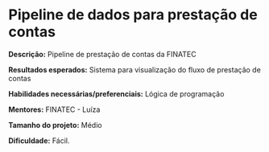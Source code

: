 # Pipeline de dados para prestação de contas

**Descrição:** Pipeline de prestação de contas da FINATEC

**Resultados esperados:** Sistema para visualização do fluxo de prestação de contas

**Habilidades necessárias/preferenciais:** Lógica de programação

**Mentores:** FINATEC - Luíza

**Tamanho do projeto:**  Médio

**Dificuldade:** Fácil.
